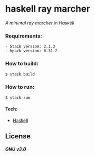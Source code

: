 # haskell ray marcher
*A minimal ray marcher in Haskell*

### Requirements:
    - Stack version: 2.1.3
    - hpack version: 0.31.2

### How to build:
```sh
$ stack build
```

### How to run:
```sh
$ stack run
```

#### Tech:
* [Haskell](https://www.haskell.org/)

License
--
##### GNU v3.0
